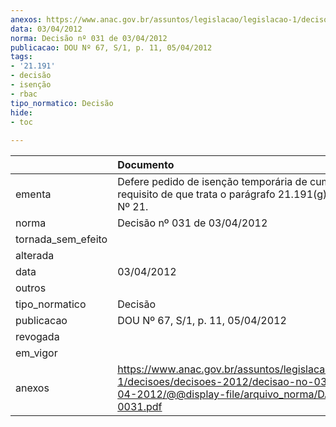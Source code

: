 ```yaml
---
anexos: https://www.anac.gov.br/assuntos/legislacao/legislacao-1/decisoes/decisoes-2012/decisao-no-031-de-03-04-2012/@@display-file/arquivo_norma/DA2012-0031.pdf
data: 03/04/2012
norma: Decisão nº 031 de 03/04/2012
publicacao: DOU Nº 67, S/1, p. 11, 05/04/2012
tags:
- '21.191'
- decisão
- isenção
- rbac
tipo_normatico: Decisão
hide: 
- toc 
 
---
```


|                    | Documento                                                                                                                                                 |
|:-------------------|:----------------------------------------------------------------------------------------------------------------------------------------------------------|
| ementa             | Defere pedido de isenção temporária de cumprimento do requisito de que trata o parágrafo 21.191(g)(1) do RBAC Nº 21.                                      |
| norma              | Decisão nº 031 de 03/04/2012                                                                                                                              |
| tornada_sem_efeito |                                                                                                                                                           |
| alterada           |                                                                                                                                                           |
| data               | 03/04/2012                                                                                                                                                |
| outros             |                                                                                                                                                           |
| tipo_normatico     | Decisão                                                                                                                                                   |
| publicacao         | DOU Nº 67, S/1, p. 11, 05/04/2012                                                                                                                         |
| revogada           |                                                                                                                                                           |
| em_vigor           |                                                                                                                                                           |
| anexos             | https://www.anac.gov.br/assuntos/legislacao/legislacao-1/decisoes/decisoes-2012/decisao-no-031-de-03-04-2012/@@display-file/arquivo_norma/DA2012-0031.pdf |